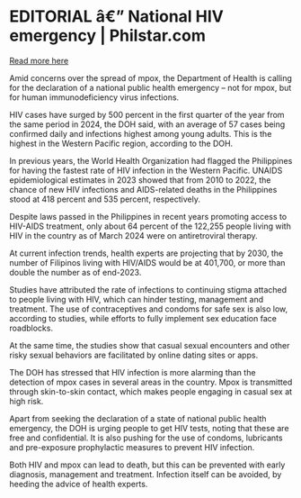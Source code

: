 # EDITORIAL â€” National HIV emergency | Philstar.com

[Read more here](https://www.philstar.com/opinion/2025/06/04/2448045/editorial-national-hiv-emergency)

Amid concerns over the spread of mpox, the Department of Health is calling for the declaration of a national public health emergency – not for mpox, but for human immunodeficiency virus infections.

HIV cases have surged by 500 percent in the first quarter of the year from the same period in 2024, the DOH said, with an average of 57 cases being confirmed daily and infections highest among young adults. This is the highest in the Western Pacific region, according to the DOH.

In previous years, the World Health Organization had flagged the Philippines for having the fastest rate of HIV infection in the Western Pacific. UNAIDS epidemiological estimates in 2023 showed that from 2010 to 2022, the chance of new HIV infections and AIDS-related deaths in the Philippines stood at 418 percent and 535 percent, respectively.

Despite laws passed in the Philippines in recent years promoting access to HIV-AIDS treatment, only about 64 percent of the 122,255 people living with HIV in the country as of March 2024 were on antiretroviral therapy.

At current infection trends, health experts are projecting that by 2030, the number of Filipinos living with HIV/AIDS would be at 401,700, or more than double the number as of end-2023.

Studies have attributed the rate of infections to continuing stigma attached to people living with HIV, which can hinder testing, management and treatment. The use of contraceptives and condoms for safe sex is also low, according to studies, while efforts to fully implement sex education face roadblocks.

At the same time, the studies show that casual sexual encounters and other risky sexual behaviors are facilitated by online dating sites or apps.

The DOH has stressed that HIV infection is more alarming than the detection of mpox cases in several areas in the country. Mpox is transmitted through skin-to-skin contact, which makes people engaging in casual sex at high risk.

Apart from seeking the declaration of a state of national public health emergency, the DOH is urging people to get HIV tests, noting that these are free and confidential. It is also pushing for the use of condoms, lubricants and pre-exposure prophylactic measures to prevent HIV infection.

Both HIV and mpox can lead to death, but this can be prevented with early diagnosis, management and treatment. Infection itself can be avoided, by heeding the advice of health experts.